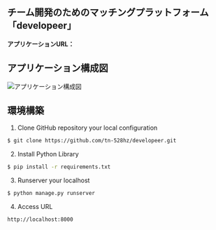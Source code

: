 ## チーム開発のためのマッチングプラットフォーム「developeer」

__アプリケーションURL：__ 

## アプリケーション構成図

![アプリケーション構成図](https://cacoo.com/diagrams/tkuhNk7Tf42zrTBi-3CC26.png "アプリケーション構成図")

## 環境構築

1. Clone GitHub repository your local configuration
```bash
$ git clone https://github.com/tn-528hz/developeer.git
```

2. Install Python Library
```bash
$ pip install -r requirements.txt
```

3. Runserver your localhost
```bash
$ python manage.py runserver
```

4. Access URL
```
http://localhost:8000
```
